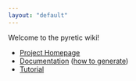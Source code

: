 ```yaml
---
layout: "default"
---
```


Welcome to the pyretic wiki!

* [Project Homepage](http://frenetic-lang.org/pyretic/)   
* [Documentation](http://frenetic-lang.org/pyretic/doc/) ([how to generate](https://github.com/frenetic-lang/pyretic/wiki/generating-documentation))
* [Tutorial](https://github.com/frenetic-lang/pyretic/wiki/Pyretic-Tutorial)
